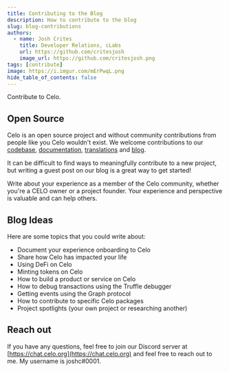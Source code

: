 ```yaml
---
title: Contributing to the Blog
description: How to contribute to the blog
slug: blog-contributions
authors:
  - name: Josh Crites
    title: Developer Relations, cLabs
    url: https://github.com/critesjosh
    image_url: https://github.com/critesjosh.png
tags: [contribute]
image: https://i.imgur.com/mErPwqL.png
hide_table_of_contents: false
---
```


Contribute to Celo.

<!--truncate-->

## Open Source

Celo is an open source project and without community contributions from people like you Celo wouldn't exist. We welcome contributions to our [codebase](https://github.com/celo-org), [documentation](https://github.com/celo-org/docs), [translations](https://celo.crowdin.com/) and [blog](https://github.com/celo-org/docs/blog).

It can be difficult to find ways to meaningfully contribute to a new project, but writing a guest post on our blog is a great way to get started!

Write about your experience as a member of the Celo community, whether you're a CELO owner or a project founder. Your experience and perspective is valuable and can help others.

## Blog Ideas

Here are some topics that you could write about:

- Document your experience onboarding to Celo
- Share how Celo has impacted your life
- Using DeFi on Celo
- Minting tokens on Celo
- How to build a product or service on Celo
- How to debug transactions using the Truffle debugger
- Getting events using the Graph protocol
- How to contribute to specific Celo packages
- Project spotlights (your own project or researching another)

## Reach out

If you have any questions, feel free to join our Discord server at [https://chat.celo.org](https://chat.celo.org) and feel free to reach out to me. My username is joshc#0001.
